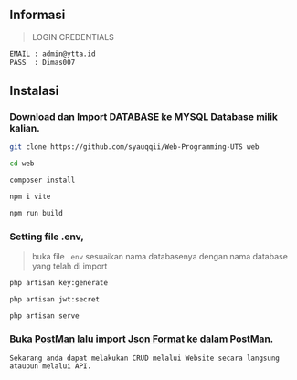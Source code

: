 ## **Informasi**
> LOGIN CREDENTIALS
```bash
EMAIL : admin@ytta.id
PASS  : Dimas007
```

## **Instalasi**
### Download dan Import [DATABASE](https://github.com/syauqqii/Web-Programming-UTS/blob/main/laravel_portofolio.sql) ke MYSQL Database milik kalian.
```bash
git clone https://github.com/syauqqii/Web-Programming-UTS web
```
```bash
cd web
```
```bash
composer install
```
```bash
npm i vite
```
```bash
npm run build
```
### Setting file .env,
> buka file `.env` sesuaikan nama databasenya dengan nama database yang telah di import
```bash
php artisan key:generate
```
```bash
php artisan jwt:secret
```
```bash
php artisan serve
```
### Buka [PostMan](https://www.postman.com/downloads/) lalu import [Json Format](https://github.com/syauqqii/Web-Programming-UTS/blob/main/WEB-PORTOFOLIO.postman_collection.json) ke dalam PostMan.
```
Sekarang anda dapat melakukan CRUD melalui Website secara langsung ataupun melalui API.
```
